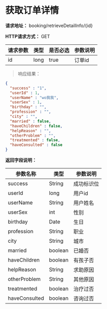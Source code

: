 # 获取订单详情

**请求地址：** booking/retrieveDetailInfo/{id}

**HTTP请求方式：** GET

| 请求参数 | 类型 | 是否必选 | 参数说明 |
| -- | -- | -- | -- |
| id | long | true | 订单id |

>响应结果：

```json
{
  "success" : "1",
  "userId" : 1,
  "userName" : "wo我我",
  "userSex" : 1,
  "birthday" : "",
  "profession" : "",
  "city" : "",
  "married" : false,
  "haveChildren" : false,
  "helpReason" : "",
  "otherProblem" : "",
  "treatmented" : false,
  "haveConsulted" : false
}
```

**返回字段说明：**

| 参数名称 | 类型 | 参数说明 |
| -- | -- | -- |
| success | String | 成功标识位 |
| userId | long | 用户id |
| userName | String | 用户姓名 |
| userSex | int | 性别 |
| birthday | Date | 生日 |
| profession | String | 职业 |
| city | String | 城市 |
| married | boolean | 已婚否 |
| haveChildren | boolean | 有孩子否 |
| helpReason | String | 求助原因 |
| otherProblem | String | 其他原因 |
| treatmented | boolean | 治疗过否 |
| haveConsulted | boolean | 咨询过否 |
